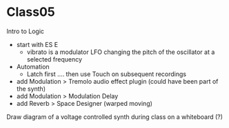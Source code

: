 # Class05

Intro to Logic

* start with ES E
  * vibrato is a modulator LFO changing the pitch of the oscillator at a selected frequency
* Automation
  * Latch first .... then use Touch on subsequent recordings
* add Modulation &gt; Tremolo audio effect plugin \(could have been part of the synth\)
* add Modulation &gt; Modulation Delay
* add Reverb &gt; Space Designer \(warped moving\)



Draw diagram of a voltage controlled synth during class on a whiteboard \(?\)

